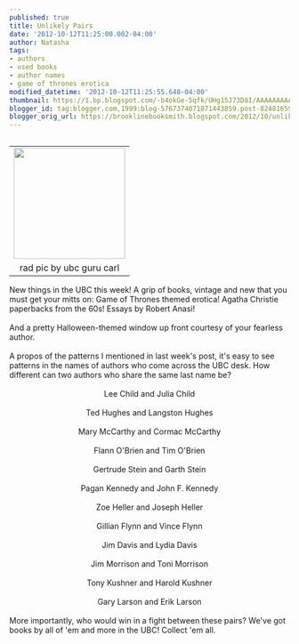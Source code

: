 ```yaml
---
published: true
title: Unlikely Pairs
date: '2012-10-12T11:25:00.002-04:00'
author: Natasha
tags:
- authors
- used books
- author names
- game of thrones erotica
modified_datetime: '2012-10-12T11:25:55.648-04:00'
thumbnail: https://1.bp.blogspot.com/-b4okGe-5qfk/UHg15J73D8I/AAAAAAAAA4U/NcOSCNn2RVs/s72-c/ubc_by_carl.jpg
blogger_id: tag:blogger.com,1999:blog-5767374071871443859.post-8248165964545821424
blogger_orig_url: https://brooklinebooksmith.blogspot.com/2012/10/unlikely-pairs.html
---
```


<table cellpadding="0" cellspacing="0" class="tr-caption-container" style="float: left; margin-right: 1em; text-align: left;"><tbody><tr><td style="text-align: center;"><a href="https://1.bp.blogspot.com/-b4okGe-5qfk/UHg15J73D8I/AAAAAAAAA4U/NcOSCNn2RVs/s1600/ubc_by_carl.jpg" imageanchor="1" style="clear: left; margin-bottom: 1em; margin-left: auto; margin-right: auto;"><img border="0" height="200" src="https://1.bp.blogspot.com/-b4okGe-5qfk/UHg15J73D8I/AAAAAAAAA4U/NcOSCNn2RVs/s200/ubc_by_carl.jpg" width="200" /></a></td></tr><tr><td class="tr-caption" style="text-align: center;">rad pic by ubc guru carl</td></tr></tbody></table>New things in the UBC this week! A grip of books, vintage and new that you must get your mitts on: Game of Thrones themed erotica! Agatha Christie paperbacks from the 60s! Essays by Robert Anasi!<br /><br />And a pretty Halloween-themed window up front courtesy of your fearless author.<br /><br />A propos of the patterns I mentioned in last week's post, it's easy to see patterns in the names of authors who come across the UBC desk. How different can two authors who share the same last name be?<br /><br /><div style="text-align: center;">Lee Child and Julia Child</div><div style="text-align: center;"><br /></div><div style="text-align: center;">Ted Hughes and Langston Hughes</div><div style="text-align: center;"><br /></div><div style="text-align: center;">Mary McCarthy and Cormac McCarthy</div><div style="text-align: center;"><br /></div><div style="text-align: center;">Flann O'Brien and Tim O'Brien</div><div style="text-align: center;"><br /></div><div style="text-align: center;">Gertrude Stein and Garth Stein</div><div style="text-align: center;"><br /></div><div style="text-align: center;">Pagan Kennedy and John F. Kennedy</div><div style="text-align: center;"><br /></div><div style="text-align: center;">Zoe Heller and Joseph Heller<br /><br />Gillian Flynn and Vince Flynn</div><div style="text-align: center;"><br /></div><div style="text-align: center;">Jim Davis and Lydia Davis</div><div style="text-align: center;"><br /></div><div style="text-align: center;">Jim Morrison and Toni Morrison</div><div style="text-align: center;"><br /></div><div style="text-align: center;">Tony Kushner and Harold Kushner</div><div style="text-align: center;"><br /></div><div style="text-align: center;">Gary Larson and Erik Larson</div><br />More importantly, who would win in a fight between these pairs? We've got books by all of 'em and more in the UBC! Collect 'em all.